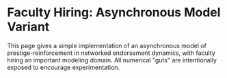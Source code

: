 # Faculty Hiring: Asynchronous Model Variant

This page gives a simple implementation of an asynchronous model of prestige-reinforcement in networked endorsement dynamics, with faculty hiring an important modeling domain. All numerical "guts" are intentionally exposed to encourage experimentation. 
 
